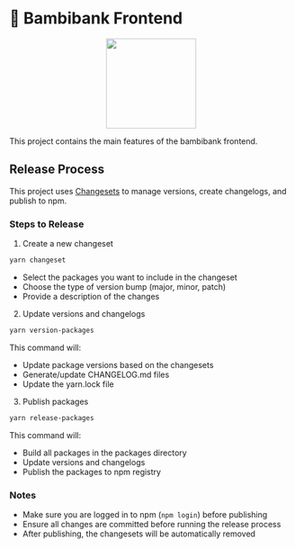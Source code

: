 # 🦌 Bambibank Frontend

<p align="center">
  <a href="https://bambibank-frontend-dex.vercel.app/">
      <img src="https://bambibank-frontend-dex.vercel.app/" height="160">
  </a>
</p>

This project contains the main features of the bambibank frontend.

## Release Process

This project uses [Changesets](https://github.com/changesets/changesets) to manage versions, create changelogs, and publish to npm.

### Steps to Release

1. Create a new changeset

```bash
yarn changeset
```

- Select the packages you want to include in the changeset
- Choose the type of version bump (major, minor, patch)
- Provide a description of the changes

2. Update versions and changelogs

```bash
yarn version-packages
```

This command will:
- Update package versions based on the changesets
- Generate/update CHANGELOG.md files
- Update the yarn.lock file

3. Publish packages

```bash
yarn release-packages
```

This command will:
- Build all packages in the packages directory
- Update versions and changelogs
- Publish the packages to npm registry

### Notes
- Make sure you are logged in to npm (`npm login`) before publishing
- Ensure all changes are committed before running the release process
- After publishing, the changesets will be automatically removed
